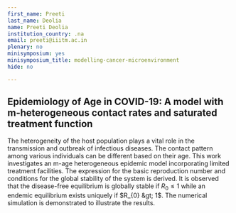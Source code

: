 ```yaml
---
first_name: Preeti
last_name: Deolia
name: Preeti Deolia
institution_country: .na
email: preeti@iiitm.ac.in
plenary: no
minisymposium: yes
minisymposium_title: modelling-cancer-microenvironment
hide: no

---
```


## Epidemiology of Age in COVID-19: A model with m-heterogeneous contact rates and saturated treatment function

 The heterogeneity of the host population plays a vital role in the transmission and outbreak of infectious diseases. The contact pattern among various individuals can be different based on their age. This work investigates an m-age heterogeneous epidemic model incorporating limited treatment facilities. The expression for the basic reproduction number and conditions for the
global stability of the system is derived. It is observed that the disease-free equilibrium is globally stable if $R_{0}\leq 1$ while an endemic equilibrium exists uniquely if $R_{0} &gt; 1$. The numerical simulation is demonstrated to illustrate the results.


